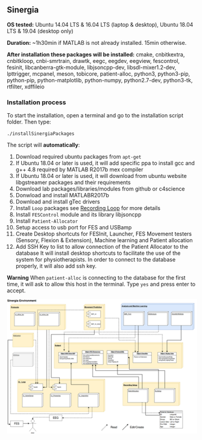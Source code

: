 ## <span id="Sinergia"> Sinergia </span>
**OS tested:** Ubuntu 14.04 LTS & 16.04 LTS (laptop & desktop), Ubuntu 18.04 LTS & 19.04 (desktop only)

**Duration:** ~1h30min if MATLAB is not already installed. 15min otherwise.

**After installation these packages will be installed:**
cmake,
cnbitkextra,
cnbitkloop,
cnbi-smrtrain,
drawtk,
eegc,
eegdev,
eegview,
fescontrol,
fesinit,
libcanberra-gtk-module,
libjsoncpp-dev,
libsdl-mixer1.2-dev,
lpttrigger,
mcpanel,
meson,
tobicore,
patient-alloc,
python3,
python3-pip,
python-pip,
python-matplotlib,
python-numpy,
python2.7-dev,
python3-tk,
rtfilter,
xdffileio

### Installation process
To start the installation, open a terminal and go to the installation script folder. Then type:
```shell
./installSinergiaPackages
```
The script will **automatically**:
1. Download required ubuntu packages from `apt-get`
2. If Ubuntu 18.04 or later is used, it will add specific ppa to install gcc and g++ 4.8 required by MATLAB R2017b mex compiler
3. If Ubuntu 18.04 or later is used, it will download from ubuntu website libgstreamer packages and their requirements
4. Download lab packages/libraries/modules from github or c4science
5. Donwload and install MATLABR2017b
6. Download and install gTec drivers
7. Install `Loop` packages see [Recording Loop](#Loop) for more details
8. Install `FESControl` module and its library libjsoncpp
9. Install `Patient-Allocator`
10. Setup access to usb port for FES and USBamp
11. Create Desktop shortcuts for FESInit, Launcher, FES Movement testers (Sensory, Flexion & Extension), Machine learning and Patient allocation
12. Add SSH Key to list to allow connection of the Patient Allocator to the database
It will install desktop shortcuts to facilitate the use of the system for physiotherapists. In order to connect to the database properly, it will also add ssh key.

**Warning** When `patient-alloc` is connecting to the database for the first time, it will ask to allow this host in the terminal. Type `yes` and press enter to accept.

![Sinergia Project Diagram should be here](https://raw.githubusercontent.com/millanlaboratory/installationScripts/master/sinergia/SinergiaDiagram.png "Sinergia project diagram")
